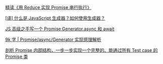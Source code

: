 [精读《用 Reduce 实现 Promise 串行执行》](https://github.com/ascoders/weekly/blob/master/%E5%89%8D%E6%B2%BF%E6%8A%80%E6%9C%AF/77.%E7%B2%BE%E8%AF%BB%E3%80%8A%E7%94%A8%20Reduce%20%E5%AE%9E%E7%8E%B0%20Promise%20%E4%B8%B2%E8%A1%8C%E6%89%A7%E8%A1%8C%E3%80%8B.md)

[[译] 什么是 JavaScript 生成器？如何使用生成器？](https://juejin.cn/post/6844903616357072910)

[JS 高级之手写一个 Promise,Generator,async 和 await](https://juejin.cn/post/6844904022223110151)

[9k 字 | Promise/async/Generator 实现原理解析](https://juejin.cn/post/6844904096525189128)

[剖析 Promise 内部结构，一步一步实现一个完整的、能通过所有 Test case 的 Promise 类 ](https://github.com/xieranmaya/blog/issues/3)
